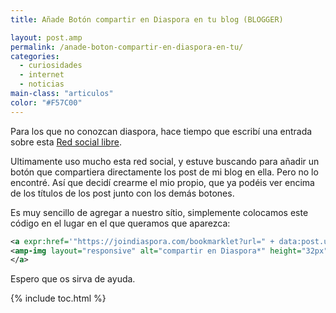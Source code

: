 ```yaml
---
title: Añade Botón compartir en Diaspora en tu blog (BLOGGER)

layout: post.amp
permalink: /anade-boton-compartir-en-diaspora-en-tu/
categories:
  - curiosidades
  - internet
  - noticias
main-class: "articulos"
color: "#F57C00"
---
```

<div class="icodias">
</div>

Para los que no conozcan diaspora, hace tiempo que escribí una entrada sobre esta [Red social libre][1].

Ultimamente uso mucho esta red social, y estuve buscando para añadir un botón que compartiera directamente los post de mi blog en ella. Pero no lo encontré. Así que decidí crearme el mio propio, que ya podéis ver encima de los títulos de los post junto con los demás botones.

Es muy sencillo de agregar a nuestro sítio, simplemente colocamos este código en el lugar en el que queramos que aparezca:

```xml
<a expr:href='"https://joindiaspora.com/bookmarklet?url=" + data:post.url + "&title=" + data:post.title' target="_blank">
<amp-img layout="responsive" alt="compartir en Diaspora*" height="32px" src="http://lh3.googleusercontent.com/-BtpsAHPELfY/TfzF4u54aoI/AAAAAAAAApA/BOgUWG9-sVk/s288/diaspora.png" title="compartir en Diaspora*" width="32px" />
</a>

```

Espero que os sirva de ayuda.



 [1]: /diaspora-la-red-social-libre

{% include toc.html %}

